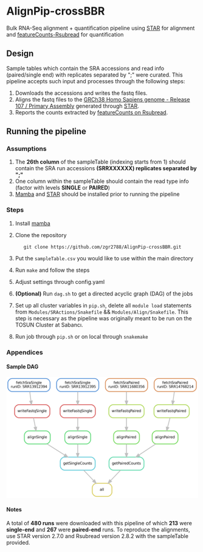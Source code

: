 # AlignPip-crossBBR
Bulk RNA-Seq alignment + quantification pipeline using [STAR](https://github.com/alexdobin/STAR) for alignment and [featureCounts-Rsubread](https://bioconductor.org/packages/release/bioc/html/Rsubread.html) for quantification

## Design
Sample tables which contain the SRA accessions and read info (paired/single end) with replicates separated by ";" were curated. This pipeline accepts such input and processes through the following steps:
	

 1. Downloads the accessions and writes the fastq files.
 2. Aligns the fastq files to the [GRCh38 Homo Sapiens genome - Release 107 / Primary Assembly](http://ftp.ensembl.org/pub/release-107/fasta/homo_sapiens/) generated through [STAR](https://github.com/alexdobin/STAR).
 3.  Reports the counts extracted by [featureCounts on Rsubread](https://bioconductor.org/packages/release/bioc/html/Rsubread.html).

## Running the pipeline
### Assumptions
1. The **26th column** of the sampleTable (indexing starts from 1) should contain the SRA run accessions **(SRRXXXXXX) replicates separated by ";"**
2. One column within the sampleTable should contain the read type info (factor with levels **SINGLE** or **PAIRED**)
3. [Mamba](https://github.com/mamba-org/mamba) and [STAR](https://github.com/alexdobin/STAR) should be installed prior to running the pipeline

 ### Steps
 1. Install [mamba](https://github.com/mamba-org/mamba)
 2.  Clone the repository
 
			git clone https://github.com/zgr2788/AlignPip-crossBBR.git
4. Put the `sampleTable.csv` you would like to use within the main directory
5. Run `make` and follow the steps
6. Adjust settings through config.yaml
7. **(Optional)** Run `dag.sh` to get a directed acyclic graph (DAG) of the jobs
8. Set up all cluster variables in `pip.sh`, delete all `module load` statements from `Modules/SRActions/Snakefile` && `Modules/Align/Snakefile`. This step is necessary as the pipeline was originally meant to be run on the TOSUN Cluster at Sabancı.
9. Run job through `pip.sh` or on local through `snakemake` 

### Appendices
#### Sample DAG
<img src="https://github.com/zgr2788/AlignPip-crossBBR/blob/main/dag_minimal.png"/> 

#### Notes 
A total of **480 runs** were downloaded with this pipeline of which **213** were **single-end** and **267** were **paired-end** runs. To reproduce the alignments, use STAR version 2.7.0 and Rsubread version 2.8.2 with the sampleTable provided.

